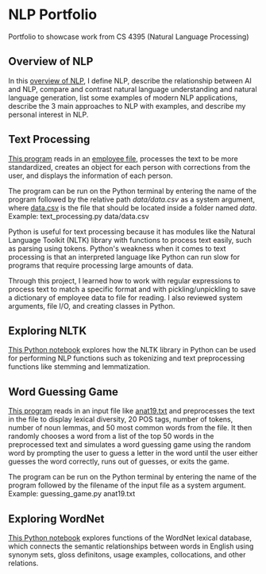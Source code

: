 # NLP Portfolio
Portfolio to showcase work from CS 4395 (Natural Language Processing)

## Overview of NLP
In this [overview of NLP](overview_of_NLP.pdf), I define NLP, describe the relationship between AI and NLP, compare and contrast natural language understanding and natural language generation, list some examples of modern NLP applications, describe the 3 main approaches to NLP with examples, and describe my personal interest in NLP.

## Text Processing
[This program](text_processing/text_processing.py) reads in an [employee file](text_processing/data.csv), processes the text to be more standardized, creates an object for each person with corrections from the user, and displays the information of each person.

The program can be run on the Python terminal by entering the name of the program followed by the relative path *data/data.csv* as a system argument, where [data.csv](text_processing/data.csv) is the file that should be located inside a folder named *data*. Example: text_processing.py data/data.csv

Python is useful for text processing because it has modules like the Natural Language Toolkit (NLTK) library with functions to process text easily, such as parsing using tokens. Python's weakness when it comes to text processing is that an interpreted language like Python can run slow for programs that require processing large amounts of data.

Through this project, I learned how to work with regular expressions to process text to match a specific format and with pickling/unpickling to save a dictionary of employee data to file for reading. I also reviewed system arguments, file I/O, and creating classes in Python.

## Exploring NLTK
[This Python notebook](exploring_NLTK.pdf) explores how the NLTK library in Python can be used for performing NLP functions such as tokenizing and text preprocessing functions like stemming and lemmatization.

## Word Guessing Game
[This program](guessing_game/guessing_game.py) reads in an input file like [anat19.txt](guessing_game/anat19.txt) and preprocesses the text in the file to display lexical diversity, 20 POS tags, number of tokens, number of noun lemmas, and 50 most common words from the file. It then randomly chooses a word from a list of the top 50 words in the preprocessed text and simulates a word guessing game using the random word by prompting the user to guess a letter in the word until the user either guesses the word correctly, runs out of guesses, or exits the game.

The program can be run on the Python terminal by entering the name of the program followed by the filename of the input file as a system argument. Example: guessing_game.py anat19.txt

## Exploring WordNet
[This Python notebook](WordNet.pdf) explores functions of the WordNet lexical database, which connects the semantic relationships between words in English using synonym sets, gloss definitons, usage examples, collocations, and other relations.
